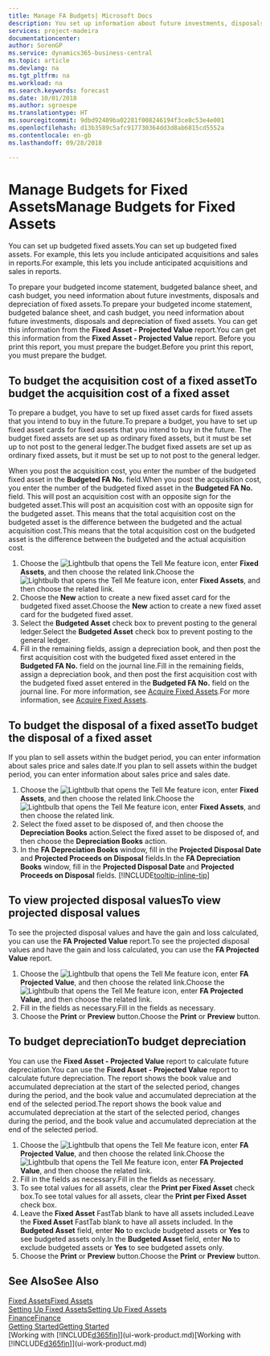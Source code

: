 ```yaml
---
title: Manage FA Budgets| Microsoft Docs
description: You set up information about future investments, disposals, and depreciation of fixed assets to help prepare budgets and forecasts.
services: project-madeira
documentationcenter: 
author: SorenGP
ms.service: dynamics365-business-central
ms.topic: article
ms.devlang: na
ms.tgt_pltfrm: na
ms.workload: na
ms.search.keywords: forecast
ms.date: 10/01/2018
ms.author: sgroespe
ms.translationtype: HT
ms.sourcegitcommit: 9dbd92409ba02281f008246194f3ce0c53e4e001
ms.openlocfilehash: d13b3589c5afc917730364dd3d8ab6815cd5552a
ms.contentlocale: en-gb
ms.lasthandoff: 09/28/2018

---
```

# <a name="manage-budgets-for-fixed-assets"></a><span data-ttu-id="dd832-103">Manage Budgets for Fixed Assets</span><span class="sxs-lookup"><span data-stu-id="dd832-103">Manage Budgets for Fixed Assets</span></span>
<span data-ttu-id="dd832-104">You can set up budgeted fixed assets.</span><span class="sxs-lookup"><span data-stu-id="dd832-104">You can set up budgeted fixed assets.</span></span> <span data-ttu-id="dd832-105">For example, this lets you include anticipated acquisitions and sales in reports.</span><span class="sxs-lookup"><span data-stu-id="dd832-105">For example, this lets you include anticipated acquisitions and sales in reports.</span></span>  

<span data-ttu-id="dd832-106">To prepare your budgeted income statement, budgeted balance sheet, and cash budget, you need information about future investments, disposals and depreciation of fixed assets.</span><span class="sxs-lookup"><span data-stu-id="dd832-106">To prepare your budgeted income statement, budgeted balance sheet, and cash budget, you need information about future investments, disposals and depreciation of fixed assets.</span></span> <span data-ttu-id="dd832-107">You can get this information from the **Fixed Asset - Projected Value** report.</span><span class="sxs-lookup"><span data-stu-id="dd832-107">You can get this information from the **Fixed Asset - Projected Value** report.</span></span> <span data-ttu-id="dd832-108">Before you print this report, you must prepare the budget.</span><span class="sxs-lookup"><span data-stu-id="dd832-108">Before you print this report, you must prepare the budget.</span></span>  

## <a name="to-budget-the-acquisition-cost-of-a-fixed-asset"></a><span data-ttu-id="dd832-109">To budget the acquisition cost of a fixed asset</span><span class="sxs-lookup"><span data-stu-id="dd832-109">To budget the acquisition cost of a fixed asset</span></span>
<span data-ttu-id="dd832-110">To prepare a budget, you have to set up fixed asset cards for fixed assets that you intend to buy in the future.</span><span class="sxs-lookup"><span data-stu-id="dd832-110">To prepare a budget, you have to set up fixed asset cards for fixed assets that you intend to buy in the future.</span></span> <span data-ttu-id="dd832-111">The budget fixed assets are set up as ordinary fixed assets, but it must be set up to not post to the general ledger.</span><span class="sxs-lookup"><span data-stu-id="dd832-111">The budget fixed assets are set up as ordinary fixed assets, but it must be set up to not post to the general ledger.</span></span>

<span data-ttu-id="dd832-112">When you post the acquisition cost, you enter the number of the budgeted fixed asset in the **Budgeted FA No.** field.</span><span class="sxs-lookup"><span data-stu-id="dd832-112">When you post the acquisition cost, you enter the number of the budgeted fixed asset in the **Budgeted FA No.** field.</span></span> <span data-ttu-id="dd832-113">This will post an acquisition cost with an opposite sign for the budgeted asset.</span><span class="sxs-lookup"><span data-stu-id="dd832-113">This will post an acquisition cost with an opposite sign for the budgeted asset.</span></span> <span data-ttu-id="dd832-114">This means that the total acquisition cost on the budgeted asset is the difference between the budgeted and the actual acquisition cost.</span><span class="sxs-lookup"><span data-stu-id="dd832-114">This means that the total acquisition cost on the budgeted asset is the difference between the budgeted and the actual acquisition cost.</span></span>

1. <span data-ttu-id="dd832-115">Choose the ![Lightbulb that opens the Tell Me feature](media/ui-search/search_small.png "Tell me what you want to do") icon, enter **Fixed Assets**, and then choose the related link.</span><span class="sxs-lookup"><span data-stu-id="dd832-115">Choose the ![Lightbulb that opens the Tell Me feature](media/ui-search/search_small.png "Tell me what you want to do") icon, enter **Fixed Assets**, and then choose the related link.</span></span>
2. <span data-ttu-id="dd832-116">Choose the **New** action to create a new fixed asset card for the budgeted fixed asset.</span><span class="sxs-lookup"><span data-stu-id="dd832-116">Choose the **New** action to create a new fixed asset card for the budgeted fixed asset.</span></span>
3. <span data-ttu-id="dd832-117">Select the **Budgeted Asset** check box to prevent posting to the general ledger.</span><span class="sxs-lookup"><span data-stu-id="dd832-117">Select the **Budgeted Asset** check box to prevent posting to the general ledger.</span></span>
4. <span data-ttu-id="dd832-118">Fill in the remaining fields, assign a depreciation book, and then post the first acquisition cost with the budgeted fixed asset entered in the **Budgeted FA No.** field on the journal line.</span><span class="sxs-lookup"><span data-stu-id="dd832-118">Fill in the remaining fields, assign a depreciation book, and then post the first acquisition cost with the budgeted fixed asset entered in the **Budgeted FA No.** field on the journal line.</span></span> <span data-ttu-id="dd832-119">For more information, see [Acquire Fixed Assets](fa-how-acquire.md).</span><span class="sxs-lookup"><span data-stu-id="dd832-119">For more information, see [Acquire Fixed Assets](fa-how-acquire.md).</span></span>

## <a name="to-budget-the-disposal-of-a-fixed-asset"></a><span data-ttu-id="dd832-120">To budget the disposal of a fixed asset</span><span class="sxs-lookup"><span data-stu-id="dd832-120">To budget the disposal of a fixed asset</span></span>
<span data-ttu-id="dd832-121">If you plan to sell assets within the budget period, you can enter information about sales price and sales date.</span><span class="sxs-lookup"><span data-stu-id="dd832-121">If you plan to sell assets within the budget period, you can enter information about sales price and sales date.</span></span>

1. <span data-ttu-id="dd832-122">Choose the ![Lightbulb that opens the Tell Me feature](media/ui-search/search_small.png "Tell me what you want to do") icon, enter **Fixed Assets**, and then choose the related link.</span><span class="sxs-lookup"><span data-stu-id="dd832-122">Choose the ![Lightbulb that opens the Tell Me feature](media/ui-search/search_small.png "Tell me what you want to do") icon, enter **Fixed Assets**, and then choose the related link.</span></span>
2. <span data-ttu-id="dd832-123">Select the fixed asset to be disposed of, and then choose the **Depreciation Books** action.</span><span class="sxs-lookup"><span data-stu-id="dd832-123">Select the fixed asset to be disposed of, and then choose the **Depreciation Books** action.</span></span>
3. <span data-ttu-id="dd832-124">In the **FA Depreciation Books** window, fill in the **Projected Disposal Date** and **Projected Proceeds on Disposal** fields.</span><span class="sxs-lookup"><span data-stu-id="dd832-124">In the **FA Depreciation Books** window, fill in the **Projected Disposal Date** and **Projected Proceeds on Disposal** fields.</span></span> [!INCLUDE[tooltip-inline-tip](includes/tooltip-inline-tip_md.md)]

## <a name="to-view-projected-disposal-values"></a><span data-ttu-id="dd832-125">To view projected disposal values</span><span class="sxs-lookup"><span data-stu-id="dd832-125">To view projected disposal values</span></span>
<span data-ttu-id="dd832-126">To see the projected disposal values and have the gain and loss calculated, you can use the **FA Projected Value** report.</span><span class="sxs-lookup"><span data-stu-id="dd832-126">To see the projected disposal values and have the gain and loss calculated, you can use the **FA Projected Value** report.</span></span>

1. <span data-ttu-id="dd832-127">Choose the ![Lightbulb that opens the Tell Me feature](media/ui-search/search_small.png "Tell me what you want to do") icon, enter **FA Projected Value**, and then choose the related link.</span><span class="sxs-lookup"><span data-stu-id="dd832-127">Choose the ![Lightbulb that opens the Tell Me feature](media/ui-search/search_small.png "Tell me what you want to do") icon, enter **FA Projected Value**, and then choose the related link.</span></span>
2. <span data-ttu-id="dd832-128">Fill in the fields as necessary.</span><span class="sxs-lookup"><span data-stu-id="dd832-128">Fill in the fields as necessary.</span></span>
3. <span data-ttu-id="dd832-129">Choose the **Print** or **Preview** button.</span><span class="sxs-lookup"><span data-stu-id="dd832-129">Choose the **Print** or **Preview** button.</span></span>

## <a name="to-budget-depreciation"></a><span data-ttu-id="dd832-130">To budget depreciation</span><span class="sxs-lookup"><span data-stu-id="dd832-130">To budget depreciation</span></span>
<span data-ttu-id="dd832-131">You can use the **Fixed Asset - Projected Value** report to calculate future depreciation.</span><span class="sxs-lookup"><span data-stu-id="dd832-131">You can use the **Fixed Asset - Projected Value** report to calculate future depreciation.</span></span> <span data-ttu-id="dd832-132">The report shows the book value and accumulated depreciation at the start of the selected period, changes during the period, and the book value and accumulated depreciation at the end of the selected period.</span><span class="sxs-lookup"><span data-stu-id="dd832-132">The report shows the book value and accumulated depreciation at the start of the selected period, changes during the period, and the book value and accumulated depreciation at the end of the selected period.</span></span>

1. <span data-ttu-id="dd832-133">Choose the ![Lightbulb that opens the Tell Me feature](media/ui-search/search_small.png "Tell me what you want to do") icon, enter **FA Projected Value**, and then choose the related link.</span><span class="sxs-lookup"><span data-stu-id="dd832-133">Choose the ![Lightbulb that opens the Tell Me feature](media/ui-search/search_small.png "Tell me what you want to do") icon, enter **FA Projected Value**, and then choose the related link.</span></span>
2. <span data-ttu-id="dd832-134">Fill in the fields as necessary.</span><span class="sxs-lookup"><span data-stu-id="dd832-134">Fill in the fields as necessary.</span></span>
3. <span data-ttu-id="dd832-135">To see total values for all assets, clear the **Print per Fixed Asset** check box.</span><span class="sxs-lookup"><span data-stu-id="dd832-135">To see total values for all assets, clear the **Print per Fixed Asset** check box.</span></span>
4. <span data-ttu-id="dd832-136">Leave the **Fixed Asset** FastTab blank to have all assets included.</span><span class="sxs-lookup"><span data-stu-id="dd832-136">Leave the **Fixed Asset** FastTab blank to have all assets included.</span></span> <span data-ttu-id="dd832-137">In the **Budgeted Asset** field, enter **No** to exclude budgeted assets or **Yes** to see budgeted assets only.</span><span class="sxs-lookup"><span data-stu-id="dd832-137">In the **Budgeted Asset** field, enter **No** to exclude budgeted assets or **Yes** to see budgeted assets only.</span></span>
5. <span data-ttu-id="dd832-138">Choose the **Print** or **Preview** button.</span><span class="sxs-lookup"><span data-stu-id="dd832-138">Choose the **Print** or **Preview** button.</span></span>

## <a name="see-also"></a><span data-ttu-id="dd832-139">See Also</span><span class="sxs-lookup"><span data-stu-id="dd832-139">See Also</span></span>
[<span data-ttu-id="dd832-140">Fixed Assets</span><span class="sxs-lookup"><span data-stu-id="dd832-140">Fixed Assets</span></span>](fa-manage.md)  
[<span data-ttu-id="dd832-141">Setting Up Fixed Assets</span><span class="sxs-lookup"><span data-stu-id="dd832-141">Setting Up Fixed Assets</span></span>](fa-setup.md)  
[<span data-ttu-id="dd832-142">Finance</span><span class="sxs-lookup"><span data-stu-id="dd832-142">Finance</span></span>](finance.md)  
[<span data-ttu-id="dd832-143">Getting Started</span><span class="sxs-lookup"><span data-stu-id="dd832-143">Getting Started</span></span>](product-get-started.md)  
<span data-ttu-id="dd832-144">[Working with [!INCLUDE[d365fin](includes/d365fin_md.md)]](ui-work-product.md)</span><span class="sxs-lookup"><span data-stu-id="dd832-144">[Working with [!INCLUDE[d365fin](includes/d365fin_md.md)]](ui-work-product.md)</span></span>

